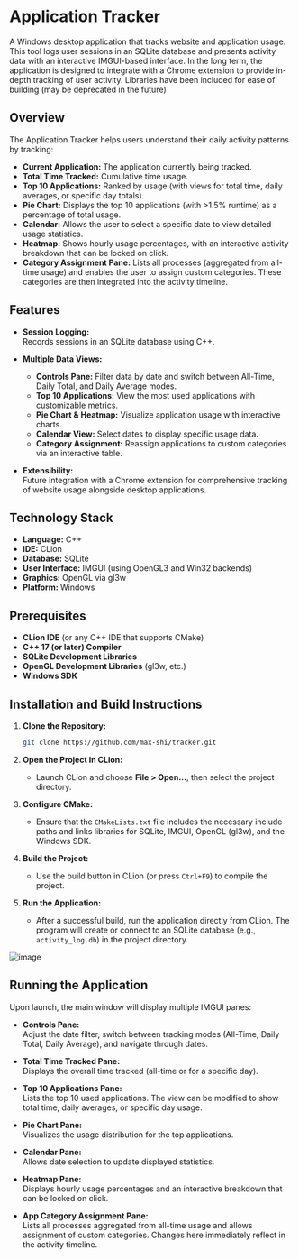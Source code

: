 # Application Tracker

A Windows desktop application that tracks website and application usage. This tool logs user sessions in an SQLite database and presents activity data with an interactive IMGUI-based interface. In the long term, the application is designed to integrate with a Chrome extension to provide in-depth tracking of user activity.
Libraries have been included for ease of building (may be deprecated in the future)

## Overview

The Application Tracker helps users understand their daily activity patterns by tracking:
- **Current Application:** The application currently being tracked.
- **Total Time Tracked:** Cumulative time usage.
- **Top 10 Applications:** Ranked by usage (with views for total time, daily averages, or specific day totals).
- **Pie Chart:** Displays the top 10 applications (with >1.5% runtime) as a percentage of total usage.
- **Calendar:** Allows the user to select a specific date to view detailed usage statistics.
- **Heatmap:** Shows hourly usage percentages, with an interactive activity breakdown that can be locked on click.
- **Category Assignment Pane:** Lists all processes (aggregated from all-time usage) and enables the user to assign custom categories. These categories are then integrated into the activity timeline.

## Features

- **Session Logging:**  
  Records sessions in an SQLite database using C++.

- **Multiple Data Views:**  
  - **Controls Pane:** Filter data by date and switch between All-Time, Daily Total, and Daily Average modes.
  - **Top 10 Applications:** View the most used applications with customizable metrics.
  - **Pie Chart & Heatmap:** Visualize application usage with interactive charts.
  - **Calendar View:** Select dates to display specific usage data.
  - **Category Assignment:** Reassign applications to custom categories via an interactive table.

- **Extensibility:**  
  Future integration with a Chrome extension for comprehensive tracking of website usage alongside desktop applications.

## Technology Stack

- **Language:** C++  
- **IDE:** CLion  
- **Database:** SQLite  
- **User Interface:** IMGUI (using OpenGL3 and Win32 backends)  
- **Graphics:** OpenGL via gl3w  
- **Platform:** Windows

## Prerequisites

- **CLion IDE** (or any C++ IDE that supports CMake)
- **C++ 17 (or later) Compiler**
- **SQLite Development Libraries**
- **OpenGL Development Libraries** (gl3w, etc.)
- **Windows SDK**

## Installation and Build Instructions

1. **Clone the Repository:**

    ```bash
    git clone https://github.com/max-shi/tracker.git
    ```

2. **Open the Project in CLion:**
   - Launch CLion and choose **File > Open...**, then select the project directory.

3. **Configure CMake:**
   - Ensure that the `CMakeLists.txt` file includes the necessary include paths and links libraries for SQLite, IMGUI, OpenGL (gl3w), and the Windows SDK.

4. **Build the Project:**
   - Use the build button in CLion (or press `Ctrl+F9`) to compile the project.

5. **Run the Application:**
   - After a successful build, run the application directly from CLion. The program will create or connect to an SQLite database (e.g., `activity_log.db`) in the project directory.

![image](https://github.com/user-attachments/assets/2771d370-77b0-42cb-a6d8-526668dd971a)


## Running the Application

Upon launch, the main window will display multiple IMGUI panes:

- **Controls Pane:**  
  Adjust the date filter, switch between tracking modes (All-Time, Daily Total, Daily Average), and navigate through dates.

- **Total Time Tracked Pane:**  
  Displays the overall time tracked (all-time or for a specific day).

- **Top 10 Applications Pane:**  
  Lists the top 10 used applications. The view can be modified to show total time, daily averages, or specific day usage.

- **Pie Chart Pane:**  
  Visualizes the usage distribution for the top applications.

- **Calendar Pane:**  
  Allows date selection to update displayed statistics.

- **Heatmap Pane:**  
  Displays hourly usage percentages and an interactive breakdown that can be locked on click.

- **App Category Assignment Pane:**  
  Lists all processes aggregated from all-time usage and allows assignment of custom categories. Changes here immediately reflect in the activity timeline.
